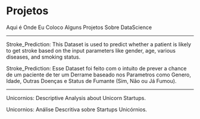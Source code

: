 # Projetos
Aqui é Onde Eu Coloco Alguns Projetos Sobre DataScience


------

Stroke_Prediction: This Dataset is used to predict whether a patient is likely to get stroke based on the input parameters like gender, age, various diseases, and smoking status.

Stroke_Prediction: Esse Dataset foi feito com o intuito de prever a chance de um paciente de ter um Derrame baseado nos Parametros como Genero, Idade, Outras Doenças e Status de Fumante (Sim, Não ou Já Fumou).

------

Unicornios: Descriptive Analysis about Unicorn Startups.

Unicornios: Análise Descritiva sobre Startups Unicórnios.
